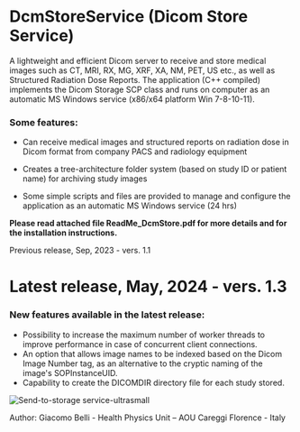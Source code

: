 # DcmStoreService  (Dicom Store Service)

A lightweight and efficient Dicom server to receive and store medical images such as CT, MRI, RX, MG, XRF, XA, NM, PET, US etc., 
as well as Structured Radiation Dose Reports.
The application (C++ compiled) implements the Dicom Storage SCP class and runs on computer as an automatic MS Windows service (x86/x64 platform Win 7-8-10-11).

### Some features:
- Can receive medical images and structured reports on radiation dose in Dicom format from company PACS and radiology equipment

- Creates a tree-architecture folder system (based on study ID or patient name) for archiving study images

- Some simple scripts and files are provided to manage and configure the application as an automatic MS Windows service (24 hrs)


**Please read attached file ReadMe_DcmStore.pdf for more details and for the installation instructions.**
   

Previous release, Sep, 2023 - vers. 1.1


# Latest release, May, 2024 - vers. 1.3

### New features available in the latest release:
- Possibility to increase the maximum number of worker threads to improve performance in case of concurrent client connections.
- An option that allows image names to be indexed based on the Dicom Image Number tag, as an alternative to the cryptic naming of the image's SOPInstanceUID.
- Capability to create the DICOMDIR directory file for each study stored. 



![Send-to-storage service-ultrasmall](https://github.com/giacbli/DcmStoreService/assets/15181782/d3c31ce8-046b-45f6-831f-87aec9ed98c1)



Author: Giacomo Belli -
Health Physics Unit – AOU Careggi
Florence - Italy
